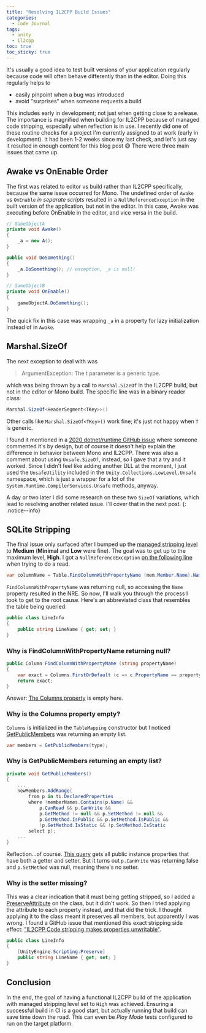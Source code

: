```yaml
---
title: "Resolving IL2CPP Build Issues"
categories:
  - Code Journal
tags:
  - unity
  - il2cpp
toc: true
toc_sticky: true
---
```


It's usually a good idea to test built versions of your application regularly because code will often behave differently than in the editor. Doing this regularly helps to
- easily pinpoint when a bug was introduced
- avoid "surprises" when someone requests a build

This includes early in development; not just when getting close to a release. The importance is magnified when building for IL2CPP because of managed code stripping, especially when reflection is in use. I recently did one of these routine checks for a project I'm currently assigned to at work (early in development). It had been 1-2 weeks since my last check, and let's just say it resulted in enough content for this blog post 😅 There were three main issues that came up.

## Awake vs OnEnable Order

The first was related to editor vs build rather than IL2CPP specifically, because the same issue occurred for Mono. The undefined order of `Awake` vs `OnEnable` _in separate scripts_ resulted in a `NullReferenceException` in the built version of the application, but not in the editor. In this case, Awake was executing before OnEnable in the editor, and vice versa in the build.

```csharp
// GameObjectA
private void Awake()
{
    _a = new A();
}

public void DoSomething()
{
    _a.DoSomething(); // exception, _a is null!
}
```

```csharp
// GameObjectB
private void OnEnable()
{
    gameObjectA.DoSomething();
}
```

The quick fix in this case was wrapping `_a` in a property for lazy initialization instead of in `Awake`.

## Marshal.SizeOf

The next exception to deal with was

> ArgumentException: The t parameter is a generic type.

which was being thrown by a call to `Marshal.SizeOf` in the IL2CPP build, but not in the editor or Mono build. The specific line was in a binary reader class:

```csharp
Marshal.SizeOf<HeaderSegment<TKey>>()
```

Other calls like `Marshal.SizeOf<TKey>()` work fine; it's just not happy when `T` is generic.

I found it mentioned in a [2020 dotnet/runtime GitHub issue](https://github.com/dotnet/runtime/issues/46426) where someone commented it's by design, but of course it doesn't help explain the difference in behavior between Mono and IL2CPP. There was also a comment about using `Unsafe.SizeOf`, instead, so I gave that a try and it worked. Since I didn't feel like adding another DLL at the moment, I just used the `UnsafeUtility` included in the `Unity.Collections.LowLevel.Unsafe` namespace, which is just a wrapper for a lot of the `System.Runtime.CompilerServices.Unsafe` methods, anyway.

A day or two later I did some research on these two `SizeOf` variations, which lead to resolving another related issue. I'll cover that in the next post.
{: .notice--info}

## SQLite Stripping

The final issue only surfaced after I bumped up the [managed stripping level](https://docs.unity3d.com/Manual/ManagedCodeStripping.html) to **Medium** (**Minimal** and **Low** were fine). The goal was to get up to the maximum level, **High**. I got a `NullReferenceException` [on the following line](https://github.com/praeclarum/sqlite-net/blob/e8a24a8b2ecb4fd700c5fe46062239a9b08472fd/src/SQLite.cs#L4233) when trying to do a read.

```csharp
var columnName = Table.FindColumnWithPropertyName (mem.Member.Name).Name;
```

`FindColumnWithPropertyName` was returning null, so accessing the `Name` property resulted in the NRE. So now, I'll walk you through the process I took to get to the root cause. Here's an abbreviated class that resembles the table being queried:

```csharp
public class LineInfo
{
    public string LineName { get; set; }
}
```

### Why is FindColumnWithPropertyName returning null?

```csharp
public Column FindColumnWithPropertyName (string propertyName)
{
    var exact = Columns.FirstOrDefault (c => c.PropertyName == propertyName);
    return exact;
}
```

Answer: [The Columns property](https://github.com/praeclarum/sqlite-net/blob/e8a24a8b2ecb4fd700c5fe46062239a9b08472fd/src/SQLite.cs#L2666) is empty here.

### Why is the Columns property empty?

`Columns` is initialized in the `TableMapping` constructor but I noticed [GetPublicMembers](https://github.com/praeclarum/sqlite-net/blob/e8a24a8b2ecb4fd700c5fe46062239a9b08472fd/src/SQLite.cs#L2566) was returning an empty list.

```csharp
var members = GetPublicMembers(type);
```

### Why is GetPublicMembers returning an empty list?

```csharp
private void GetPublicMembers()
{
    ...
    newMembers.AddRange(
        from p in ti.DeclaredProperties
        where !memberNames.Contains(p.Name) &&
            p.CanRead && p.CanWrite &&
            p.GetMethod != null && p.SetMethod != null &&
            p.GetMethod.IsPublic && p.SetMethod.IsPublic &&
            !p.GetMethod.IsStatic && !p.SetMethod.IsStatic
        select p);
    ...
}
```

Reflection...of course. [This query](https://github.com/praeclarum/sqlite-net/blob/e8a24a8b2ecb4fd700c5fe46062239a9b08472fd/src/SQLite.cs#L2614) gets all public instance properties that have both a getter and setter. But it turns out `p.CanWrite` was returning false and `p.SetMethod` was null, meaning there's no setter.

### Why is the setter missing?

This was a clear indication that it must being getting stripped, so I added a [PreserveAttribute](https://docs.unity3d.com/Manual/ManagedCodeStripping.html) on the class, but it didn't work. So then I tried applying the attribute to each property instead, and that did the trick. I thought applying it to the class meant it preserves all members, but apparently I was wrong. I found a GitHub issue that mentioned this exact stripping side effect: ["IL2CPP Code stripping makes properties unwritable"](https://github.com/jacobdufault/fullserializer/issues/143).

```csharp
public class LineInfo
{
    [UnityEngine.Scripting.Preserve]
    public string LineName { get; set; }
}
```

## Conclusion

In the end, the goal of having a functional IL2CPP build of the application with managed stripping level set to `High` was achieved. Ensuring a successful build in CI is a good start, but actually running that build can save time down the road. This can even be _Play Mode_ tests configured to run on the target platform.